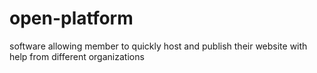 open-platform
=============

software allowing member to quickly host and publish their website with help from different organizations
